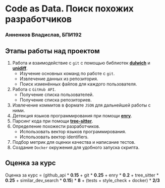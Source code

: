 # Code as Data. Поиск похожих разработчиков

### Анненков Владислав, БПИ192

## Этапы работы над проектом

1. Работа и взаимодействие с `git` с помощью библиотек **[dulwich](https://www.dulwich.io/)** и **[unidiff](https://pypi.org/project/unidiff/)**.
    + Изучение основных команд по работе с `git`.
    + Извлечение данных из репозитория.
    + Поиск изменённых файлов для каждого пользователя.
1. Работа с `GitHub API`.
    + Получение списка пользователей.
    + Получение списка репозиториев.
1. Извлечение коммитов в формате `JSON` для дальнейшей работы с ними.
1. Детекция языков программирования при помощи **[enry](https://github.com/go-enry/go-enry)**.
1. Парсинг кода при помощи **[tree-sitter](https://github.com/tree-sitter/tree-sitter)**.
1. Определение похожести разработчиков.
    + Использовать вектор языков программирования.
    + Использовать вектор identifiers.
1. Подбор метрик для оценки качества и написание тестов.
1. Создание `Docker` окружения для удобного запуска скрипта.

## Оценка за курс

Оценка за курс = (github_api * **0.15** + git * **0.25** + enry * **0.2** + tree_sitter * **0.25** + similar_dev_search * **0.15**) * **8** + (tests + style_check + docker) * **2/3**
